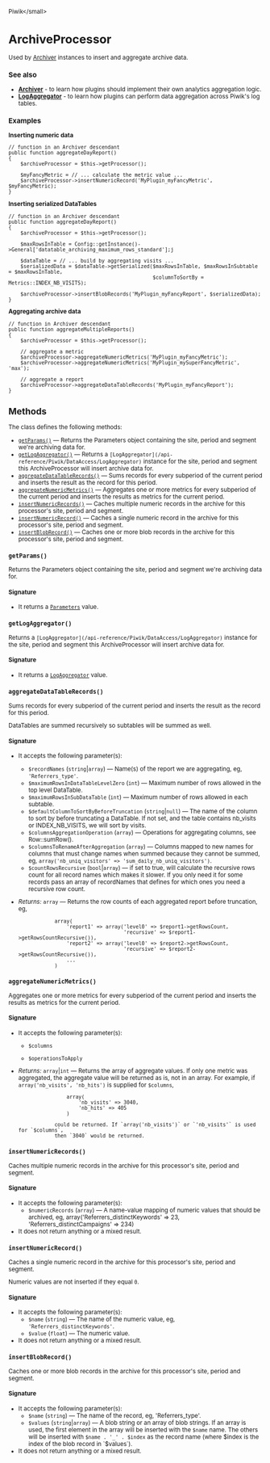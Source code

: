 <small>Piwik\</small>

ArchiveProcessor
================

Used by [Archiver](/api-reference/Piwik/Plugin/Archiver) instances to insert and aggregate archive data.

### See also

- **[Archiver](/api-reference/Piwik/Plugin/Archiver)** - to learn how plugins should implement their own analytics
                                      aggregation logic.
- **[LogAggregator](/api-reference/Piwik/DataAccess/LogAggregator)** - to learn how plugins can perform data aggregation
                                               across Piwik's log tables.

### Examples

**Inserting numeric data**

    // function in an Archiver descendant
    public function aggregateDayReport()
    {
        $archiveProcessor = $this->getProcessor();

        $myFancyMetric = // ... calculate the metric value ...
        $archiveProcessor->insertNumericRecord('MyPlugin_myFancyMetric', $myFancyMetric);
    }

**Inserting serialized DataTables**

    // function in an Archiver descendant
    public function aggregateDayReport()
    {
        $archiveProcessor = $this->getProcessor();

        $maxRowsInTable = Config::getInstance()->General['datatable_archiving_maximum_rows_standard'];j

        $dataTable = // ... build by aggregating visits ...
        $serializedData = $dataTable->getSerialized($maxRowsInTable, $maxRowsInSubtable = $maxRowsInTable,
                                                    $columnToSortBy = Metrics::INDEX_NB_VISITS);

        $archiveProcessor->insertBlobRecords('MyPlugin_myFancyReport', $serializedData);
    }

**Aggregating archive data**

    // function in Archiver descendant
    public function aggregateMultipleReports()
    {
        $archiveProcessor = $this->getProcessor();

        // aggregate a metric
        $archiveProcessor->aggregateNumericMetrics('MyPlugin_myFancyMetric');
        $archiveProcessor->aggregateNumericMetrics('MyPlugin_mySuperFancyMetric', 'max');

        // aggregate a report
        $archiveProcessor->aggregateDataTableRecords('MyPlugin_myFancyReport');
    }

Methods
-------

The class defines the following methods:

- [`getParams()`](#getparams) &mdash; Returns the Parameters object containing the site, period and segment we're archiving data for.
- [`getLogAggregator()`](#getlogaggregator) &mdash; Returns a `[LogAggregator](/api-reference/Piwik/DataAccess/LogAggregator)` instance for the site, period and segment this ArchiveProcessor will insert archive data for.
- [`aggregateDataTableRecords()`](#aggregatedatatablerecords) &mdash; Sums records for every subperiod of the current period and inserts the result as the record for this period.
- [`aggregateNumericMetrics()`](#aggregatenumericmetrics) &mdash; Aggregates one or more metrics for every subperiod of the current period and inserts the results as metrics for the current period.
- [`insertNumericRecords()`](#insertnumericrecords) &mdash; Caches multiple numeric records in the archive for this processor's site, period and segment.
- [`insertNumericRecord()`](#insertnumericrecord) &mdash; Caches a single numeric record in the archive for this processor's site, period and segment.
- [`insertBlobRecord()`](#insertblobrecord) &mdash; Caches one or more blob records in the archive for this processor's site, period and segment.

<a name="getparams" id="getparams"></a>
<a name="getParams" id="getParams"></a>
### `getParams()`

Returns the Parameters object containing the site, period and segment we're archiving
data for.

#### Signature

- It returns a [`Parameters`](../Piwik/ArchiveProcessor/Parameters.md) value.

<a name="getlogaggregator" id="getlogaggregator"></a>
<a name="getLogAggregator" id="getLogAggregator"></a>
### `getLogAggregator()`

Returns a `[LogAggregator](/api-reference/Piwik/DataAccess/LogAggregator)` instance for the site, period and segment this
ArchiveProcessor will insert archive data for.

#### Signature

- It returns a [`LogAggregator`](../Piwik/DataAccess/LogAggregator.md) value.

<a name="aggregatedatatablerecords" id="aggregatedatatablerecords"></a>
<a name="aggregateDataTableRecords" id="aggregateDataTableRecords"></a>
### `aggregateDataTableRecords()`

Sums records for every subperiod of the current period and inserts the result as the record
for this period.

DataTables are summed recursively so subtables will be summed as well.

#### Signature

-  It accepts the following parameter(s):
    - `$recordNames` (`string`|`array`) &mdash;
       Name(s) of the report we are aggregating, eg, `'Referrers_type'`.
    - `$maximumRowsInDataTableLevelZero` (`int`) &mdash;
       Maximum number of rows allowed in the top level DataTable.
    - `$maximumRowsInSubDataTable` (`int`) &mdash;
       Maximum number of rows allowed in each subtable.
    - `$defaultColumnToSortByBeforeTruncation` (`string`|`null`) &mdash;
       The name of the column to sort by before truncating a DataTable. If not set, and the table contains nb_visits or INDEX_NB_VISITS, we will sort by visits.
    - `$columnsAggregationOperation` (`array`) &mdash;
       Operations for aggregating columns, see Row::sumRow().
    - `$columnsToRenameAfterAggregation` (`array`) &mdash;
       Columns mapped to new names for columns that must change names when summed because they cannot be summed, eg, `array('nb_uniq_visitors' => 'sum_daily_nb_uniq_visitors')`.
    - `$countRowsRecursive` (`bool`|`array`) &mdash;
       if set to true, will calculate the recursive rows count for all record names which makes it slower. If you only need it for some records pass an array of recordNames that defines for which ones you need a recursive row count.

- *Returns:*  `array` &mdash;
    Returns the row counts of each aggregated report before truncation, eg,

                  array(
                      'report1' => array('level0' => $report1->getRowsCount,
                                         'recursive' => $report1->getRowsCountRecursive()),
                      'report2' => array('level0' => $report2->getRowsCount,
                                         'recursive' => $report2->getRowsCountRecursive()),
                      ...
                  )

<a name="aggregatenumericmetrics" id="aggregatenumericmetrics"></a>
<a name="aggregateNumericMetrics" id="aggregateNumericMetrics"></a>
### `aggregateNumericMetrics()`

Aggregates one or more metrics for every subperiod of the current period and inserts the results
as metrics for the current period.

#### Signature

-  It accepts the following parameter(s):
    - `$columns`
      
    - `$operationsToApply`
      

- *Returns:*  `array`|`int` &mdash;
    Returns the array of aggregate values. If only one metric was aggregated,
                  the aggregate value will be returned as is, not in an array.
                  For example, if `array('nb_visits', 'nb_hits')` is supplied for `$columns`,

                      array(
                          'nb_visits' => 3040,
                          'nb_hits' => 405
                      )

                  could be returned. If `array('nb_visits')` or `'nb_visits'` is used for `$columns`,
                  then `3040` would be returned.

<a name="insertnumericrecords" id="insertnumericrecords"></a>
<a name="insertNumericRecords" id="insertNumericRecords"></a>
### `insertNumericRecords()`

Caches multiple numeric records in the archive for this processor's site, period
and segment.

#### Signature

-  It accepts the following parameter(s):
    - `$numericRecords` (`array`) &mdash;
       A name-value mapping of numeric values that should be archived, eg, array('Referrers_distinctKeywords' => 23, 'Referrers_distinctCampaigns' => 234)
- It does not return anything or a mixed result.

<a name="insertnumericrecord" id="insertnumericrecord"></a>
<a name="insertNumericRecord" id="insertNumericRecord"></a>
### `insertNumericRecord()`

Caches a single numeric record in the archive for this processor's site, period and
segment.

Numeric values are not inserted if they equal `0`.

#### Signature

-  It accepts the following parameter(s):
    - `$name` (`string`) &mdash;
       The name of the numeric value, eg, `'Referrers_distinctKeywords'`.
    - `$value` (`float`) &mdash;
       The numeric value.
- It does not return anything or a mixed result.

<a name="insertblobrecord" id="insertblobrecord"></a>
<a name="insertBlobRecord" id="insertBlobRecord"></a>
### `insertBlobRecord()`

Caches one or more blob records in the archive for this processor's site, period
and segment.

#### Signature

-  It accepts the following parameter(s):
    - `$name` (`string`) &mdash;
       The name of the record, eg, 'Referrers_type'.
    - `$values` (`string`|`array`) &mdash;
       A blob string or an array of blob strings. If an array is used, the first element in the array will be inserted with the `$name` name. The others will be inserted with `$name . '_' . $index` as the record name (where $index is the index of the blob record in `$values`).
- It does not return anything or a mixed result.

